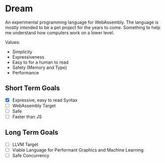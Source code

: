 # Dream

An experimental programming language for WebAssembly. The language is mostly intended
to be a pet project for the years to come. Something to help me understand how computers
work on a lower level.

Values:
- Simplicity
- Expressiveness
- Easy to for a human to read
- Safety (Memory and Type)
- Performance

## Short Term Goals

- [x] Expressive, easy to read Syntax
- [ ] WebAssembly Target
- [ ] Safe
- [ ] Faster than JS

## Long Term Goals

- [ ] LLVM Target
- [ ] Viable Language for Performant Graphics and Machine Learning
- [ ] Safe Concurrency
